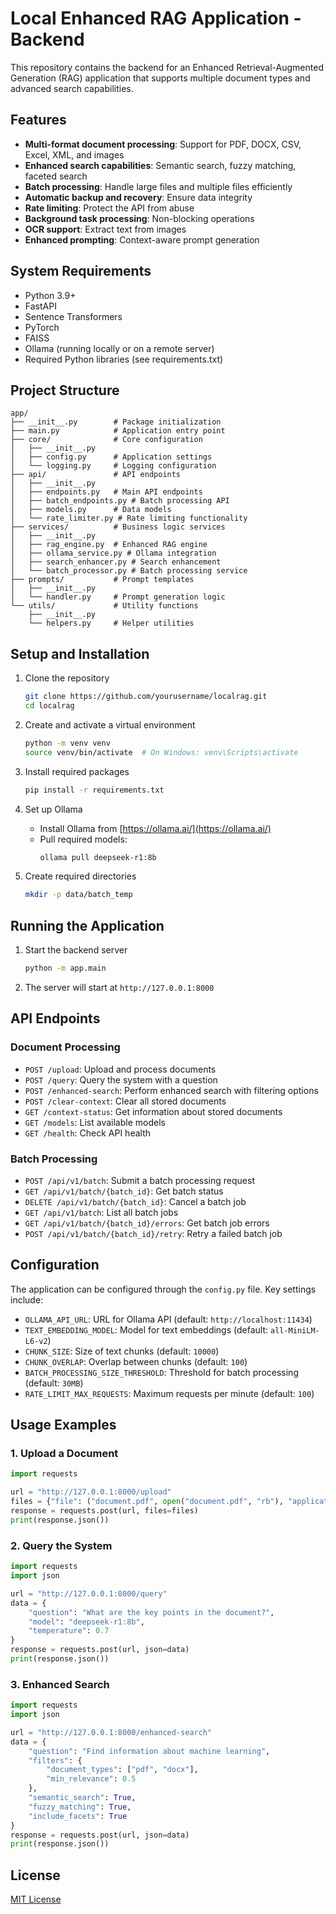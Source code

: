 # Local Enhanced RAG Application - Backend

This repository contains the backend for an Enhanced Retrieval-Augmented Generation (RAG) application that supports multiple document types and advanced search capabilities.

## Features

- **Multi-format document processing**: Support for PDF, DOCX, CSV, Excel, XML, and images
- **Enhanced search capabilities**: Semantic search, fuzzy matching, faceted search
- **Batch processing**: Handle large files and multiple files efficiently
- **Automatic backup and recovery**: Ensure data integrity
- **Rate limiting**: Protect the API from abuse
- **Background task processing**: Non-blocking operations
- **OCR support**: Extract text from images
- **Enhanced prompting**: Context-aware prompt generation

## System Requirements

- Python 3.9+
- FastAPI
- Sentence Transformers
- PyTorch
- FAISS
- Ollama (running locally or on a remote server)
- Required Python libraries (see requirements.txt)

## Project Structure

```
app/
├── __init__.py        # Package initialization
├── main.py            # Application entry point
├── core/              # Core configuration
│   ├── __init__.py
│   ├── config.py      # Application settings
│   └── logging.py     # Logging configuration
├── api/               # API endpoints
│   ├── __init__.py
│   ├── endpoints.py   # Main API endpoints
│   ├── batch_endpoints.py # Batch processing API
│   ├── models.py      # Data models
│   └── rate_limiter.py # Rate limiting functionality
├── services/          # Business logic services
│   ├── __init__.py
│   ├── rag_engine.py  # Enhanced RAG engine
│   ├── ollama_service.py # Ollama integration
│   ├── search_enhancer.py # Search enhancement
│   └── batch_processor.py # Batch processing service
├── prompts/           # Prompt templates
│   ├── __init__.py
│   └── handler.py     # Prompt generation logic
└── utils/             # Utility functions
    ├── __init__.py
    └── helpers.py     # Helper utilities
```

## Setup and Installation

1. Clone the repository
   ```bash
   git clone https://github.com/yourusername/localrag.git
   cd localrag
   ```

2. Create and activate a virtual environment
   ```bash
   python -m venv venv
   source venv/bin/activate  # On Windows: venv\Scripts\activate
   ```

3. Install required packages
   ```bash
   pip install -r requirements.txt
   ```

4. Set up Ollama
   - Install Ollama from [https://ollama.ai/](https://ollama.ai/)
   - Pull required models:
     ```bash
     ollama pull deepseek-r1:8b
     ```

5. Create required directories
   ```bash
   mkdir -p data/batch_temp
   ```

## Running the Application

1. Start the backend server
   ```bash
   python -m app.main
   ```

2. The server will start at `http://127.0.0.1:8000`

## API Endpoints

### Document Processing

- `POST /upload`: Upload and process documents
- `POST /query`: Query the system with a question
- `POST /enhanced-search`: Perform enhanced search with filtering options
- `POST /clear-context`: Clear all stored documents
- `GET /context-status`: Get information about stored documents
- `GET /models`: List available models
- `GET /health`: Check API health

### Batch Processing

- `POST /api/v1/batch`: Submit a batch processing request
- `GET /api/v1/batch/{batch_id}`: Get batch status
- `DELETE /api/v1/batch/{batch_id}`: Cancel a batch job
- `GET /api/v1/batch`: List all batch jobs
- `GET /api/v1/batch/{batch_id}/errors`: Get batch job errors
- `POST /api/v1/batch/{batch_id}/retry`: Retry a failed batch job

## Configuration

The application can be configured through the `config.py` file. Key settings include:

- `OLLAMA_API_URL`: URL for Ollama API (default: `http://localhost:11434`)
- `TEXT_EMBEDDING_MODEL`: Model for text embeddings (default: `all-MiniLM-L6-v2`)
- `CHUNK_SIZE`: Size of text chunks (default: `10000`)
- `CHUNK_OVERLAP`: Overlap between chunks (default: `100`)
- `BATCH_PROCESSING_SIZE_THRESHOLD`: Threshold for batch processing (default: `30MB`)
- `RATE_LIMIT_MAX_REQUESTS`: Maximum requests per minute (default: `100`)

## Usage Examples

### 1. Upload a Document

```python
import requests

url = "http://127.0.0.1:8000/upload"
files = {"file": ("document.pdf", open("document.pdf", "rb"), "application/pdf")}
response = requests.post(url, files=files)
print(response.json())
```

### 2. Query the System

```python
import requests
import json

url = "http://127.0.0.1:8000/query"
data = {
    "question": "What are the key points in the document?",
    "model": "deepseek-r1:8b",
    "temperature": 0.7
}
response = requests.post(url, json=data)
print(response.json())
```

### 3. Enhanced Search

```python
import requests
import json

url = "http://127.0.0.1:8000/enhanced-search"
data = {
    "question": "Find information about machine learning",
    "filters": {
        "document_types": ["pdf", "docx"],
        "min_relevance": 0.5
    },
    "semantic_search": True,
    "fuzzy_matching": True,
    "include_facets": True
}
response = requests.post(url, json=data)
print(response.json())
```

## License

[MIT License](LICENSE)